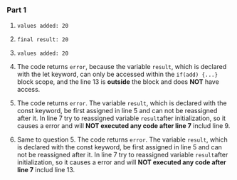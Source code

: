 ### Part 1

1. `values added: 20`

2. `final result: 20`

3. `values added: 20`

4. The code returns `error`, because the variable `result`, which is declared with the let keyword, can only be accessed within the `if(add) {...}` block scope, and the line 13 is **outside** the block and does **NOT** have access.

5. The code returns `error`. The variable `result`, which is declared with the const keyword, be first assigned in line 5 and can not be reassigned after it. In line 7 try to reassigned variable `result`after initialization, so it causes a error and will **NOT executed any code after line 7** includ line 9.

6. Same to question 5. The code returns `error`. The variable `result`, which is declared with the const keyword, be first assigned in line 5 and can not be reassigned after it. In line 7 try to reassigned variable `result`after initialization, so it causes a error and will **NOT executed any code after line 7** includ line 13.